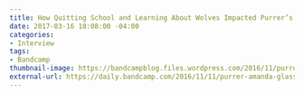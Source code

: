 ```yaml
---
title: How Quitting School and Learning About Wolves Impacted Purrer’s Songs
date: 2017-03-16 18:08:00 -04:00
categories:
- Interview
tags:
- Bandcamp
thumbnail-image: https://bandcampblog.files.wordpress.com/2016/11/purrer-600.jpg
external-url: https://daily.bandcamp.com/2016/11/11/purrer-amanda-glasser-interview/
---
```



